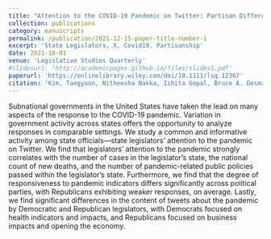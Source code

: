 ```yaml
---
title: "Attention to the COVID-19 Pandemic on Twitter: Partisan Differences among U.S. State Legislators"
collection: publications
category: manuscripts
permalink: /publication/2021-12-15-paper-title-number-1
excerpt: 'State Legislators, X, Covid19, Partisanship'
date: 2021-10-01
venue: 'Legislative Studies Quarterly'
#slidesurl: 'http://academicpages.github.io/files/slides1.pdf'
paperurl: 'https://onlinelibrary.wiley.com/doi/10.1111/lsq.12367'
citation: 'Kim, Taegyoon, Nitheesha Nakka, Ishita Gopal, Bruce A. Desmarais, Abigail Mancinelli, Jeffrey J. Harden, Hyein Ko, and Frederick J. Boehmke. (2021). &quot;Attention to the COVID‐19 Pandemic on Twitter: Partisan Differences Among US State Legislators.&quot; <i>Legislative studies quarterly</i>. 47(4):1023-1041.'
---
```


Subnational governments in the United States have taken the lead on many aspects of the response to the COVID-19 pandemic. Variation in government activity across states offers the opportunity to analyze responses in comparable settings. We study a common and informative activity among state officials—state legislators’ attention to the pandemic on Twitter. We find that legislators’ attention to the pandemic strongly correlates with the number of cases in the legislator’s state, the national count of new deaths, and the number of pandemic-related public policies passed within the legislator’s state. Furthermore, we find that the degree of responsiveness to pandemic indicators differs significantly across political parties, with Republicans exhibiting weaker responses, on average. Lastly, we find significant differences in the content of tweets about the pandemic by Democratic and Republican legislators, with Democrats focused on health indicators and impacts, and Republicans focused on business impacts and opening the economy.
